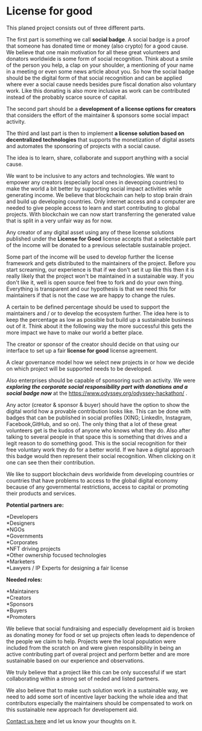# License for good

This planed project consists out of three different parts.

The first part is something we call **social badge**. A social badge is a proof that someone has donated time or money (also crypto) for a good cause. We believe that one main motivation for all these great volunteers and donators worldwide is some form of social recognition. Think about a smile of the person you help, a clap on your shoulder, a mentioning of your name in a meeting or even some news article about you. So how the social badge should be the digital form of that social recognition and can be applied where ever a social cause needs besides pure fiscal donation also voluntary work. Like this donating is also more inclusive as work can be contributed instead of the probably scarce source of capital.   

The second part should be a **development of a license options for creators** that considers the effort of the maintainer & sponsors some social impact activity. 

The third and last part is then to implement **a license solution based on decentralized technologies** that supports the monetization of digital assets and automates the sponsoring of projects with a social cause.

The idea is to learn, share, collaborate and support anything with a social cause.

We want to be inclusive to any actors and technologies.
We want to empower any creators (especially local ones in deveoping countries) to make the world a bit better by supporting social impact activities while generating income.
We believe that blockchain can help to stop brain drain and build up developing countries. Only internet access and a computer are needed to give people access to learn and start contributing to global projects. With blockchain we can now start transferring the generated value that is split in a very unfair way as for now.

Any creator of any digital asset using any of these license solutions published under the **License for Good** license accepts that a selectable part of the income will be donated to a previous selectable sustainable project.

Some part of the income will be used to develop further the license framework and gets distributed to the maintainers of the project. Before you start screaming, our experience is that if we don't set it up like this then it is really likely that the project won't be maintained in a sustainable way. If you don't like it, well is open source feel free to fork and do your own thing. Everything is transparent and our hypothesis is that we need this for maintainers if that is not the case we are happy to change the rules. 

A certain to be defined percentage should be used to support the maintainers and / or to develop the ecosystem further. The idea here is to keep the percentage as low as possible but build up a sustainable business out of it. Think about it the following way the more successful this gets the more impact we have to make our world a better place.

The creator or sponsor of the creator should decide on that using our interface to set up a fair **license for good** license agreement. 

A clear governance model how we select new projects in or how we decide on which project will be supported needs to be developed.

Also enterprises should be capable of sponsoring such an activity.
We were ***exploring the corporate social responsibility part with donations and a social badge now*** at the https://www.odyssey.org/odyssey-hackathon/ .

Any actor (creator & sponsor & buyer) should have the option to show the digital world how a provable contribution looks like. This can be done with badges that can be published in social profiles (XING; LinkedIn, Instagram, Facebook,GitHub, and so on). The only thing that a lot of these great volunteers get is the kudos of anyone who knows what they do. Also after talking to several people in that space this is something that drives and a legit reason to do something good. This is the social recognition for their free voluntary work they do for a better world. If we have a digital approach this badge would then represent their social recognition. When clicking on it one can see then their contribution.

We like to support blockchain devs worldwide from developing countries or countries that have problems to access to the global digital economy because of any governmental restrictions, access to capital or promoting their products and services.

**Potential partners are:** 

*Developers  
*Designers  
*NGOs  
*Governments  
*Corporates  
*NFT driving projects  
*Other ownership focused technologies  
*Marketers  
*Lawyers / IP Experts for designing a fair license  

**Needed roles:**

*Maintainers  
*Creators  
*Sponsors  
*Buyers  
*Promoters  

We believe that social fundraising and especially development aid is broken as donating money for food or set up projects often leads to dependence of the people we claim to help. Projects were the local population were included from the scratch on and were given responsibility in being an active contributing part of overal project and perform better and are more sustainable based on our experience and observations.

We truly believe that a project like this can be only successful if we start collaborating within a strong set of neded and listed partners.

We also believe that to make such solution work in a sustainable way, we need to add some sort of incentive layer backing the whole idea and that contributors especially the maintainers should be compensated to work on this sustainable new approach for developement aid.

[Contact us here](https://license.rocks) and let us know your thoughts on it. 
